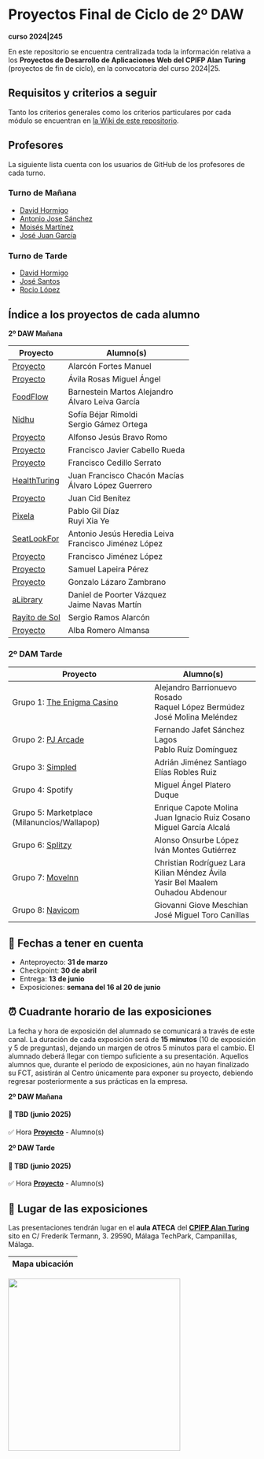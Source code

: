# Proyectos Final de Ciclo de 2º DAW
**curso 2024|245**

En este repositorio se encuentra centralizada toda la información relativa a los **Proyectos de Desarrollo de Aplicaciones Web del CPIFP Alan Turing** (proyectos de fin de ciclo), en la convocatoria del curso 2024|25.

## Requisitos y criterios a seguir

Tanto los criterios generales como los criterios particulares por cada módulo se encuentran en [la Wiki de este repositorio](https://github.com/CPIFPAlanTuring/2daw-tfc-2425/wiki).

## Profesores 

La siguiente lista cuenta con los usuarios de GitHub de los profesores de cada turno.

### Turno de Mañana

* [David Hormigo](https://github.com/DavidHormigoRamirez)
* [Antonio Jose Sánchez](https://github.com/antoniojosesanchez)
* [Moisés Martínez](https://github.com/MoiCPIFP)
* [José Juan García](https://github.com/jgarmay674)
  
### Turno de Tarde

* [David Hormigo](https://github.com/DavidHormigoRamirez)
* [José Santos]()
* [Rocio López](https://github.com/rlopdav392)

## Índice a los proyectos de cada alumno

**2º DAW Mañana**

|Proyecto | Alumno(s)|
|-----------------------------------------------------------------------------------| ------------------------------|
| [Proyecto](https://github.com/CompiTrabajo2DAW/RETROTECA)                         |Alarcón Fortes Manuel |
| [Proyecto](https://github.com/CompiTrabajo2DAW/RETROTECA)                         |Ávila Rosas Miguel Ángel |
| [FoodFlow](https://github.com/Hisui02/FoodFlow)                                                                      |Barnestein Martos Alejandro <br/> Álvaro Leiva García |
| [Nidhu](https://github.com/Sunderfal/Nidhu)                                       |Sofía Béjar Rimoldi <br>Sergio Gámez Ortega |
| [Proyecto]()                                                                      |Alfonso Jesús Bravo Romo |
| [Proyecto]()                                                                      |Francisco Javier Cabello Rueda |
| [Proyecto]()                                                                      |Francisco Cedillo Serrato |
| [HealthTuring](https://github.com/HealthTuring/HealthTuring)                      |Juan Francisco Chacón Macías <br>Álvaro López Guerrero |
| [Proyecto]()                                                                      |Juan Cid Benítez |
| [Pixela](https://github.com/envyx10/Pixela.git)                                   |Pablo Gil Díaz <br>Ruyi Xia Ye |
| [SeatLookFor](https://github.com/toniipower/SeatLookFor)                          |Antonio Jesús Heredia Leiva <br> Francisco Jiménez López |
| [Proyecto]()                                                                      |Francisco Jiménez López |
| [Proyecto]()                                                                      |Samuel Lapeira Pérez |
| [Proyecto]()                                                                      |Gonzalo Lázaro Zambrano |
| [aLibrary](https://github.com/jaimenavasmartin/proyecto-final-ciclo)              |Daniel de Poorter Vázquez <br>Jaime Navas Martín|
| [Rayito de Sol](https://github.com/Kazuma275/Rayito-de-Sol)                            |Sergio Ramos Alarcón |
| [Proyecto]()                                                                      |Alba Romero Almansa |


### 2º DAM Tarde

|Proyecto | Alumno(s)|
| -----------------------------------------------------------------------------------| ------------------------------|
| Grupo 1: [The Enigma Casino](https://github.com/The-Enigma-Casino/The-Enigma-Casino) | Alejandro Barrionuevo Rosado<br/> Raquel López Bermúdez <br/> José Molina Meléndez |
| Grupo 2: [PJ Arcade](https://github.com/Fernandosanchez1609/PJ-Arcade)  | Fernando Jafet Sánchez Lagos <br/> Pablo Ruíz Domínguez |
| Grupo 3: [Simpled](https://github.com/AdrianJS2009/Simpled) |  Adrián Jiménez Santiago<br/> Elías Robles Ruiz |
| Grupo 4: Spotify  | Miguel Ángel Platero Duque |
| Grupo 5: Marketplace (Milanuncios/Wallapop)  | Enrique Capote Molina<br/>Juan Ignacio Ruiz Cosano<br/>Miguel García Alcalá |
| Grupo 6: [Splitzy](https://github.com/AlonsoOL/Splitzy) |  Alonso Onsurbe López<br/>Iván Montes Gutiérrez |
| Grupo 7: [MoveInn](https://github.com/Chriistiiaann/MoveInn)  | Christian Rodríguez Lara<br/>Kilian Méndez Ávila<br/>Yasir Bel Maalem Ouhadou Abdenour  |
| Grupo 8: [Navicom](https://github.com/TheRealGGIOVI/Navicom.git)  | Giovanni Giove Meschian<br/>José Miguel Toro Canillas |


## 📝 Fechas a tener en cuenta
* Anteproyecto: **31 de marzo**
* Checkpoint:  **30 de abril**
* Entrega: **13 de junio**
* Exposiciones: **semana del 16 al 20 de junio** 

## ⏰ Cuadrante horario de las exposiciones

La fecha y hora de exposición del alumnado se comunicará a través de este canal. La duración de cada exposición será de **15 minutos** (10 de exposición y 5 de preguntas), dejando un margen de otros 5 minutos para el cambio. El alumnado deberá llegar con tiempo suficiente a su presentación. Aquellos alumnos que, durante el período de exposiciones, aún no hayan finalizado su FCT, asistirán al Centro únicamente para exponer su proyecto, debiendo regresar posteriormente a sus prácticas en la empresa.

**2º DAW Mañana**
#### :calendar: TBD (junio 2025)

:white_check_mark:  Hora **[Proyecto]()** - Alumno(s)<br/>



**2º DAW Tarde**
#### :calendar: TBD (junio 2025)

:white_check_mark:  Hora **[Proyecto]()** - Alumno(s)<br/>


## :school: Lugar de las exposiciones

Las presentaciones tendrán lugar en el **aula ATECA** del [**CPIFP Alan Turing**](https://maps.app.goo.gl/JThz6bDRVpknfbNh7) sito en C/ Frederik Termann, 3. 29590, Málaga TechPark, Campanillas, Málaga.

Mapa ubicación             | 
:-------------------------:|
<a href="https://maps.app.goo.gl/JThz6bDRVpknfbNh7" target="_blank"><img src="https://github.com/CPIFPAlanTuring/2daw-tfc-2324/blob/main/CPIFP_mapa_ubicación.png" width="350" /></a> 
